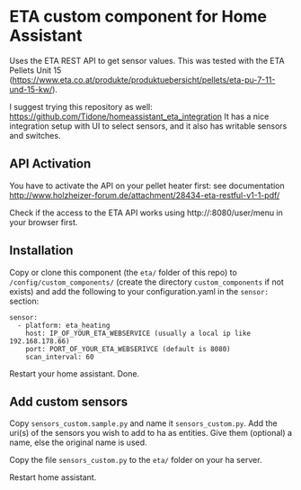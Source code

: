 # ETA custom component for Home Assistant

Uses the ETA REST API to get sensor values.
This was tested with the ETA Pellets Unit 15 (https://www.eta.co.at/produkte/produktuebersicht/pellets/eta-pu-7-11-und-15-kw/).

I suggest trying this repository as well: https://github.com/Tidone/homeassistant_eta_integration
It has a nice integration setup with UI to select sensors, and it also has writable sensors and switches.

## API Activation
You have to activate the API on your pellet heater first: see documentation http://www.holzheizer-forum.de/attachment/28434-eta-restful-v1-1-pdf/
       
Check if the access to the ETA API works using http://<YOUR-ETA-IP>:8080/user/menu in your browser first.

## Installation 
Copy or clone this component (the `eta/` folder of this repo) to `/config/custom_components/` (create the directory `custom_components` if not exists) and add the following to your configuration.yaml in the `sensor:` section:
```
sensor:
  - platform: eta_heating
    host: IP_OF_YOUR_ETA_WEBSERVICE (usually a local ip like 192.168.178.66)
    port: PORT_OF_YOUR_ETA_WEBSERIVCE (default is 8080)
    scan_interval: 60
```

Restart your home assistant. Done.

## Add custom sensors
Copy `sensors_custom.sample.py` and name it `sensors_custom.py`.
Add the uri(s) of the sensors you wish to add to ha as entities.
Give them (optional) a name, else the original name is used.

Copy the file `sensors_custom.py` to the `eta/` folder on your ha server.

Restart home assistant.
